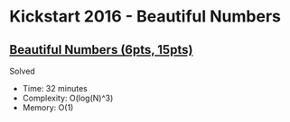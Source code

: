 # Kickstart 2016 - Beautiful Numbers

## [Beautiful Numbers (6pts, 15pts)](https://codingcompetitions.withgoogle.com/kickstart/round/0000000000201ca0/0000000000201dba)

Solved

* Time: 32 minutes
* Complexity: O(log(N)^3)
* Memory: O(1)
